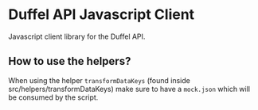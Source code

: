 # Duffel API Javascript Client

Javascript client library for the Duffel API.

## How to use the helpers?

When using the helper `transformDataKeys` (found inside src/helpers/transformDataKeys) make sure to have a `mock.json` which will be consumed by the script.
